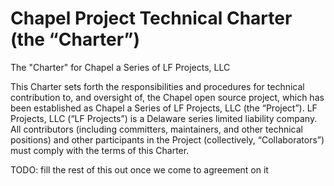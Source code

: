 # Chapel Project Technical Charter (the “Charter”)

The "Charter" for Chapel a Series of LF Projects, LLC

This Charter sets forth the responsibilities and procedures for
technical contribution to, and oversight of, the Chapel open source
project, which has been established as Chapel a Series of LF Projects,
LLC (the “Project”).  LF Projects, LLC (“LF Projects”) is a Delaware
series limited liability company. All contributors (including
committers, maintainers, and other technical positions) and other
participants in the Project (collectively, “Collaborators”) must
comply with the terms of this Charter.


TODO: fill the rest of this out once we come to agreement on it

